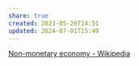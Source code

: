 ```yaml
---
share: true
created: 2023-05-26T14:51
updated: 2024-07-01T15:49
---
```

[Non-monetary economy - Wikipedia](https://en.wikipedia.org/wiki/Non-monetary_economy)
